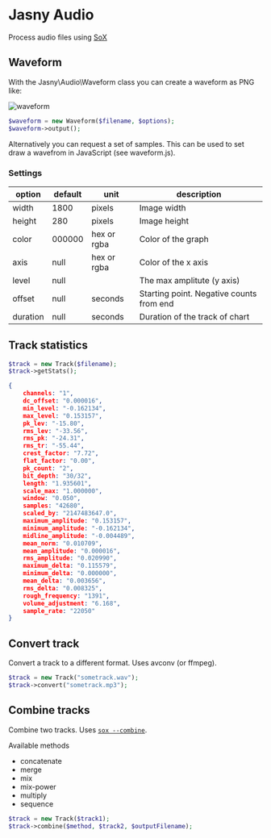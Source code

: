 Jasny Audio
===========

Process audio files using [SoX](http://sox.sourceforge.net/)

## Waveform

With the Jasny\Audio\Waveform class you can create a waveform as PNG like:

![waveform](https://f.cloud.github.com/assets/100821/1049488/8c209342-10a6-11e3-9149-cc56e1fcfcea.png)

```php
$waveform = new Waveform($filename, $options);
$waveform->output();
```

Alternatively you can request a set of samples. This can be used to set draw a wavefrom in JavaScript (see waveform.js).

### Settings

option   | default | unit        | description
---------|---------|-------------|-----------------------------------------
width    | 1800    | pixels      | Image width
height   | 280     | pixels      | Image height
color    | 000000  | hex or rgba | Color of the graph
axis     | null    | hex or rgba | Color of the x axis
level    | null    |             | The max amplitute (y axis)
offset   | null    | seconds     | Starting point. Negative counts from end
duration | null    | seconds     | Duration of the track of chart


## Track statistics
```php
$track = new Track($filename);
$track->getStats();
```

```json
{
    channels: "1",
    dc_offset: "0.000016",
    min_level: "-0.162134",
    max_level: "0.153157",
    pk_lev: "-15.80",
    rms_lev: "-33.56",
    rms_pk: "-24.31",
    rms_tr: "-55.44",
    crest_factor: "7.72",
    flat_factor: "0.00",
    pk_count: "2",
    bit_depth: "30/32",
    length: "1.935601",
    scale_max: "1.000000",
    window: "0.050",
    samples: "42680",
    scaled_by: "2147483647.0",
    maximum_amplitude: "0.153157",
    minimum_amplitude: "-0.162134",
    midline_amplitude: "-0.004489",
    mean_norm: "0.010709",
    mean_amplitude: "0.000016",
    rms_amplitude: "0.020990",
    maximum_delta: "0.115579",
    minimum_delta: "0.000000",
    mean_delta: "0.003656",
    rms_delta: "0.008325",
    rough_frequency: "1391",
    volume_adjustment: "6.168",
    sample_rate: "22050"
}
```

## Convert track

Convert a track to a different format. Uses avconv (or ffmpeg).

```php
$track = new Track("sometrack.wav");
$track->convert("sometrack.mp3");
```


## Combine tracks

Combine two tracks. Uses [`sox --combine`](http://sox.sourceforge.net/sox.html#OPTIONS).

Available methods
 * concatenate
 * merge
 * mix
 * mix-power
 * multiply
 * sequence

```php
$track = new Track($track1);
$track->combine($method, $track2, $outputFilename);
```
